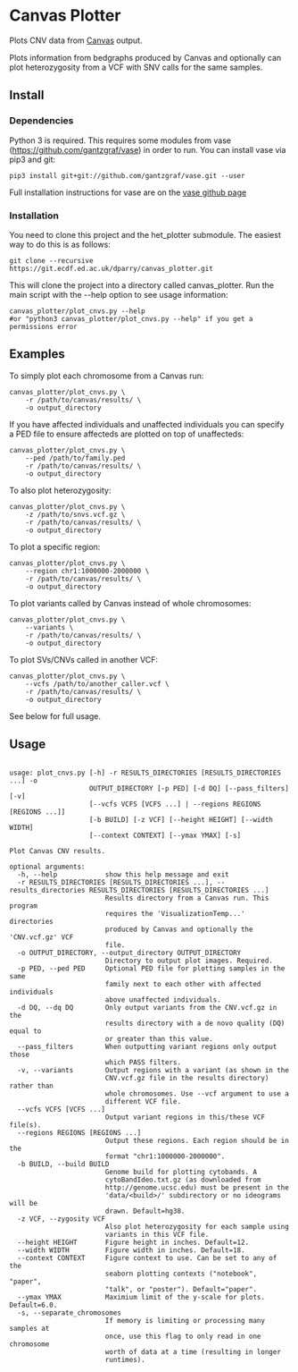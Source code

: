 
# Canvas Plotter

Plots CNV data from [Canvas](https://github.com/Illumina/canvas) output.

Plots information from bedgraphs produced by Canvas and optionally can plot
heterozygosity from a VCF with SNV calls for the same samples.

## Install

### Dependencies

Python 3 is required. This requires some modules from vase
(https://github.com/gantzgraf/vase) in order to run. You can install vase via
pip3 and git:

    pip3 install git+git://github.com/gantzgraf/vase.git --user

Full installation instructions for vase are on the [vase github page](https://github.com/gantzgraf/vase.git)

### Installation

You need to clone this project and the het_plotter submodule. The easiest way to
do this is as follows:

    git clone --recursive https://git.ecdf.ed.ac.uk/dparry/canvas_plotter.git

This will clone the project into a directory called canvas_plotter. Run the main
script with the --help option to see usage information:

    canvas_plotter/plot_cnvs.py --help
    #or "python3 canvas_plotter/plot_cnvs.py --help" if you get a permissions error

## Examples

To simply plot each chromosome from a Canvas run:

    canvas_plotter/plot_cnvs.py \
        -r /path/to/canvas/results/ \
        -o output_directory

If you have affected individuals and unaffected individuals you can specify a 
PED file to ensure affecteds are plotted on top of unaffecteds:

    canvas_plotter/plot_cnvs.py \
        --ped /path/to/family.ped
        -r /path/to/canvas/results/ \
        -o output_directory

To also plot heterozygosity:

    canvas_plotter/plot_cnvs.py \
        -z /path/to/snvs.vcf.gz \
        -r /path/to/canvas/results/ \
        -o output_directory

To plot a specific region:

    canvas_plotter/plot_cnvs.py \
        --region chr1:1000000-2000000 \
        -r /path/to/canvas/results/ \
        -o output_directory

To plot variants called by Canvas instead of whole chromosomes:

    canvas_plotter/plot_cnvs.py \
        --variants \
        -r /path/to/canvas/results/ \
        -o output_directory

To plot SVs/CNVs called in another VCF:

    canvas_plotter/plot_cnvs.py \
        --vcfs /path/to/another_caller.vcf \
        -r /path/to/canvas/results/ \
        -o output_directory

See below for full usage. 

## Usage

~~~~

usage: plot_cnvs.py [-h] -r RESULTS_DIRECTORIES [RESULTS_DIRECTORIES ...] -o
                    OUTPUT_DIRECTORY [-p PED] [-d DQ] [--pass_filters] [-v]
                    [--vcfs VCFS [VCFS ...] | --regions REGIONS [REGIONS ...]]
                    [-b BUILD] [-z VCF] [--height HEIGHT] [--width WIDTH]
                    [--context CONTEXT] [--ymax YMAX] [-s]

Plot Canvas CNV results.

optional arguments:
  -h, --help            show this help message and exit
  -r RESULTS_DIRECTORIES [RESULTS_DIRECTORIES ...], --results_directories RESULTS_DIRECTORIES [RESULTS_DIRECTORIES ...]
                        Results directory from a Canvas run. This program
                        requires the 'VisualizationTemp...' directories
                        produced by Canvas and optionally the 'CNV.vcf.gz' VCF
                        file.
  -o OUTPUT_DIRECTORY, --output_directory OUTPUT_DIRECTORY
                        Directory to output plot images. Required.
  -p PED, --ped PED     Optional PED file for plotting samples in the same
                        family next to each other with affected individuals
                        above unaffected individuals.
  -d DQ, --dq DQ        Only output variants from the CNV.vcf.gz in the
                        results directory with a de novo quality (DQ) equal to
                        or greater than this value.
  --pass_filters        When outputting variant regions only output those
                        which PASS filters.
  -v, --variants        Output regions with a variant (as shown in the
                        CNV.vcf.gz file in the results directory) rather than
                        whole chromosomes. Use --vcf argument to use a
                        different VCF file.
  --vcfs VCFS [VCFS ...]
                        Output variant regions in this/these VCF file(s).
  --regions REGIONS [REGIONS ...]
                        Output these regions. Each region should be in the
                        format "chr1:1000000-2000000".
  -b BUILD, --build BUILD
                        Genome build for plotting cytobands. A
                        cytoBandIdeo.txt.gz (as downloaded from
                        http://genome.ucsc.edu) must be present in the
                        'data/<build>/' subdirectory or no ideograms will be
                        drawn. Default=hg38.
  -z VCF, --zygosity VCF
                        Also plot heterozygosity for each sample using
                        variants in this VCF file.
  --height HEIGHT       Figure height in inches. Default=12.
  --width WIDTH         Figure width in inches. Default=18.
  --context CONTEXT     Figure context to use. Can be set to any of the
                        seaborn plotting contexts ("notebook", "paper",
                        "talk", or "poster"). Default="paper".
  --ymax YMAX           Maximium limit of the y-scale for plots. Default=6.0.
  -s, --separate_chromosomes
                        If memory is limiting or processing many samples at
                        once, use this flag to only read in one chromosome
                        worth of data at a time (resulting in longer
                        runtimes).
~~~~
